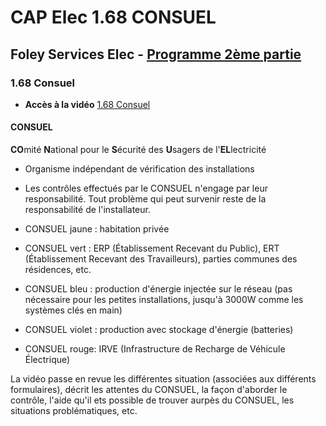 # CAP Elec 1.68 CONSUEL
## Foley Services Elec - [Programme 2ème partie](../2eme_partie/README.md)

### 1.68 Consuel

- **Accès à la vidéo** [1.68 Consuel](https://youtu.be/yTc8WVrhkdc)

#### CONSUEL

**CO**mité **N**ational pour le **S**écurité des **U**sagers de l'**EL**lectricité

- Organisme indépendant de vérification des installations
- Les contrôles effectués par le CONSUEL n'engage par leur responsabilité. Tout problème qui peut survenir reste de la responsabilité de l'installateur.

- CONSUEL jaune : habitation privée
- CONSUEL vert : ERP (Établissement Recevant du Public), ERT (Établissement Recevant des Travailleurs), parties communes des résidences, etc.
- CONSUEL bleu : production d'énergie injectée sur le réseau (pas nécessaire pour les petites installations, jusqu'à 3000W comme les systèmes clés en main)
- CONSUEL violet : production avec stockage d'énergie (batteries)
- CONSUEL rouge: IRVE (Infrastructure de Recharge de Véhicule Électrique)

La vidéo passe en revue les différentes situation (associées aux différents formulaires), décrit les attentes du CONSUEL, la façon d'aborder le contrôle, l'aide qu'il ets possible de trouver aurpès du CONSUEL, les situations problématiques, etc.